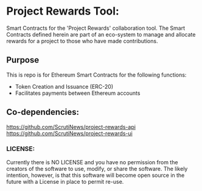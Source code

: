 # Project Rewards Tool:
Smart Contracts for the 'Project Rewards' collaboration tool. The Smart Contracts defined herein are part of an eco-system to manage and allocate rewards for a project to those who have made contributions.

## Purpose
This is repo is for Ethereum Smart Contracts for the following functions:
* Token Creation and Issuance (ERC-20)
* Facilitates payments between Ethereum accounts

## Co-dependencies:
https://github.com/ScrutiNews/project-rewards-api
https://github.com/ScrutiNews/project-rewards-ui


### LICENSE:
Currently there is NO LICENSE and you have no permission from the creators of the software to use, modify, or share the software. The likely intention, however, is that this software will become open source in the future with a License in place to permit re-use.
